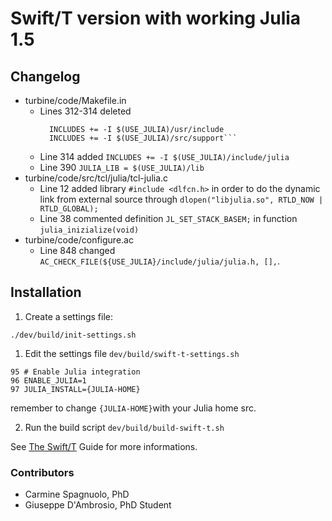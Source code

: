 # Swift/T version with working Julia 1.5

## Changelog
- turbine/code/Makefile.in
  - Lines 312-314 deleted
    ```INCLUDES += -I $(USE_JULIA)/src
	  INCLUDES += -I $(USE_JULIA)/usr/include
	  INCLUDES += -I $(USE_JULIA)/src/support```
  - Line 314 added ```INCLUDES += -I $(USE_JULIA)/include/julia```
  - Line 390 ```JULIA_LIB = $(USE_JULIA)/lib``` 
- turbine/code/src/tcl/julia/tcl-julia.c
  - Line 12 added library ```#include <dlfcn.h>``` in order to do the dynamic link from external source through 
```dlopen("libjulia.so", RTLD_NOW | RTLD_GLOBAL);```
  - Line 38 commented definition ```JL_SET_STACK_BASEM;``` in function ```julia_inizialize(void)```
- turbine/code/configure.ac
  - Line 848 changed ```AC_CHECK_FILE(${USE_JULIA}/include/julia/julia.h, [],```.

## Installation
1. Create a settings file:
```
./dev/build/init-settings.sh
```

1. Edit the settings file ```dev/build/swift-t-settings.sh```
```
95 # Enable Julia integration
96 ENABLE_JULIA=1
97 JULIA_INSTALL={JULIA-HOME}
```
remember to change ```{JULIA-HOME}```with your Julia home src.

2. Run the build script ```dev/build/build-swift-t.sh```

See [The Swift/T](http://swift-lang.github.io/swift-t/guide.html) Guide for more informations.

### Contributors

- Carmine Spagnuolo, PhD
- Giuseppe D'Ambrosio, PhD Student
